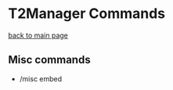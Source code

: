 # T2Manager Commands
[back to main page](./index.md)

## Misc commands
- /misc embed <title> <description> - sends an embed to the channel
- /misc say <message> - sends a message to the channel
- /misc invite - sends the bots invite link
- /misc membercount - sends the membercount of the server
- /misc servercount - displays how many severs the bot is in
- /misc suggestion <message> - sends us a suggestion
- /misc support - sends a link to the support server
- /misc website - sends the link to the t2manager website

## Info commands
- /info server - displays info about the server
- /info user <user> <info> - displays info about a user
- /info bot - displays info about the bot
- /help - shows a list of commands
- /uptime - displays the uptime of the bot
- /verify - verifys a user


## Moderation commands

### Moderator
- /moderator kick <user> <reason> - kicks a user from the server
- /moderator warn <user> <reason> - warn a user
- /moderator warnings <user> - view a users warnings
- /moderator unwarn <user> <amount> <reason> - removes a warning from a user
- /moderator purge <amount> <reason> - deletes a certain amount of messages

### Admin
- /admin verify <user> - verifys a user
- /admin ban <user> <reason> - bans a user
- /admin unban <user> <reason> - unbans a user
- /admin arole <user> <role> - gives a user a role
- /admin rrole <user> <role> - removes a role from a user

## Giveaway commands
- /giveaway start <duration> <winners> <prize> <channel> - starts a giveaway
- /giveaway end <id> - ends a giveaway
- /giveaway delete <id> - deletes a giveaway
- /giveaway edit <id> <prize> <winners> - edits a giveaway
- /giveaway pause <id> - pause a giveaway
- /giveaway unpause <id> - unpauses a giveaway
- /giveaway reroll <id> - rerolls a giveaway

## Setup commands
- /setup transcript <channel> <type-of-transcript> - setup the ticket transcript
- /setup verify <role> - sets the verify role
- /setup giveaway <role> - sets the giveaway role
- /setup welcome <id> <role> - sets the welcome channel and the role to give to new members
- /setup goodbye <id> - sets the goodbye channel

## Ticket commands
- /create - creates a ticket
- /close - closes a ticket
- /delete - deltes a ticket
- /open - opens a ticket
- /send-panel - sends the ticket panel
- /transcript - sends the transcript to the transcript channel

## Dev commands
- /dev servers - shows what severs the bot is in with advanced detail
- /dev tsw - !
